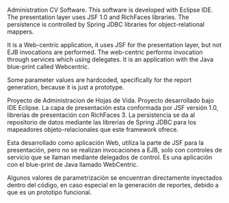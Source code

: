 Administration CV Software. This software is developed with Eclipse IDE. The presentation layer uses JSF 1.0 and RichFaces libraries. The persistence is controlled by Spring JDBC libraries for object-relational mappers.

It is a Web-centric application, it uses JSF for the presentation layer, but not EJB invocations are performed. The web-centric performs invocation through services which using delegates. It is an application with the Java blue-print called Webcentric.

Some parameter values ​​are hardcoded, specifically for the report generation, because it is just a prototype.



Proyecto de Administracion de Hojas de Vida. Proyecto desarrollado bajo IDE Eclipse. La capa de presentación esta conformada por JSF versión 1.0, librerías de presentación con RichFaces 3. La persistencia se da al repositorio de datos mediante las librerias de Spring JDBC para los mapeadores objeto-relacionales que este framework ofrece.

Esta desarrollado como aplicación Web, utiliza la parte de JSF para la presentación, pero no se realizan invocaciones a EJB, solo con controles de servicio que se llaman mediante delegados de control. Es una aplicación con el blue-print de Java llamado WebCentric.

Algunos valores de parametrización se encuentran directamente inyectados dentro del código, en caso especial en la generación de reportes, debido a que es un prototipo funcional.